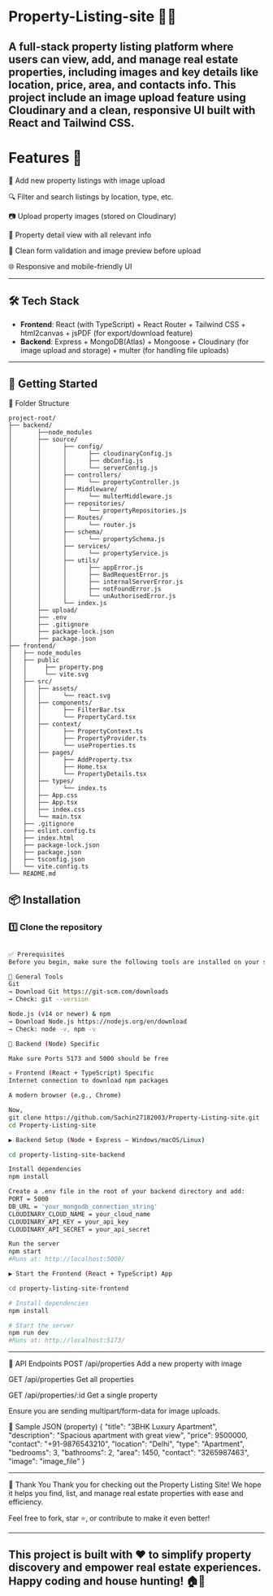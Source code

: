 # Property-Listing-site 🏢🏨
A  full-stack property listing platform where users can view, add, and manage real estate properties, including images and key details like location, price, area, and contacts info.
This project include an image upload feature using Cloudinary and a clean, responsive UI built with React and Tailwind CSS.
---

# Features 🚀
🏡 Add new property listings with image upload

🔍 Filter and search listings by location, type, etc.

📷 Upload property images (stored on Cloudinary)

📄 Property detail view with all relevant info

💬 Clean form validation and image preview before upload

🌐 Responsive and mobile-friendly UI

---

## 🛠️ Tech Stack

- **Frontend**: React (with TypeScript) + React Router + Tailwind CSS + html2canvas + jsPDF (for export/download feature)
- **Backend**: Express + MongoDB(Atlas) + Mongoose + Cloudinary (for image upload and storage) + multer (for handling file uploads)
---
## 🚀 Getting Started

📁 Folder Structure

```text
project-root/
├── backend/
│       ├──node_modules
│       ├── source/ 
│       │      ├── config/
│       │      │      ├── cloudinaryConfig.js
│       │      │      ├── dbConfig.js
│       │      │      └── serverConfig.js
│       │      ├── controllers/
│       │      │      └── propertyController.js
│       │      ├── Middleware/
│       │      │      └── multerMiddleware.js
│       │      ├── repositories/
│       │      │      └── propertyRepositories.js
│       │      ├── Routes/
│       │      │      └── router.js
│       │      ├── schema/
│       │      │      └── propertySchema.js
│       │      ├── services/
│       │      │      └── propertyService.js
│       │      ├── utils/
│       │      │      ├── appError.js
│       │      │      ├── BadRequestError.js
│       │      │      ├── internalServerError.js
│       │      │      ├── notFoundError.js
│       │      │      └── unAuthorisedError.js
│       │      └── index.js
│       ├── upload/
│       ├── .env
│       ├── .gitignore
│       ├── package-lock.json
│       ├── package.json 
├── frontend/
│   ├── node_modules
│   ├── public
│   │     ├── property.png
│   │     └── vite.svg
│   ├── src/
│   │   ├── assets/
│   │   │      └── react.svg
│   │   ├── components/
│   │   │      ├── FilterBar.tsx
│   │   │      └── PropertyCard.tsx
│   │   ├── context/
│   │   │      ├── PropertyContext.ts
│   │   │      ├── PropertyProvider.ts
│   │   │      └── useProperties.ts
│   │   ├── pages/
│   │   │      ├── AddProperty.tsx
│   │   │      ├── Home.tsx
│   │   │      └── PropertyDetails.tsx
│   │   ├── types/
│   │   │      └── index.ts
│   │   ├── App.css
│   │   ├── App.tsx
│   │   ├── index.css
│   │   └── main.tsx
│   ├── .gitignore
│   ├── eslint.config.ts
│   ├── index.html
│   ├── package-lock.json
│   ├── package.json
│   ├── tsconfig.json
│   └── vite.config.ts
└── README.md

```

## 📦 Installation

### 1️⃣ Clone the repository

```bash

✅ Prerequisites
Before you begin, make sure the following tools are installed on your system:

🔧 General Tools
Git
→ Download Git https://git-scm.com/downloads
→ Check: git --version

Node.js (v14 or newer) & npm
→ Download Node.js https://nodejs.org/en/download
→ Check: node -v, npm -v

🐍 Backend (Node) Specific

Make sure Ports 5173 and 5000 should be free

⚛️ Frontend (React + TypeScript) Specific
Internet connection to download npm packages

A modern browser (e.g., Chrome)

Now,
git clone https://github.com/Sachin27182003/Property-Listing-site.git
cd Property-Listing-site

▶️ Backend Setup (Node + Express – Windows/macOS/Linux)

cd property-listing-site-backend

Install dependencies
npm install

Create a .env file in the root of your backend directory and add:
PORT = 5000
DB_URL = 'your_mongodb_connection_string'
CLOUDINARY_CLOUD_NAME = your_cloud_name
CLOUDINARY_API_KEY = your_api_key
CLOUDINARY_API_SECRET = your_api_secret

Run the server
npm start
#Runs at: http://localhost:5000/

▶️ Start the Frontend (React + TypeScript) App

cd property-listing-site-frontend

# Install dependencies
npm install

# Start the server
npm run dev
#Runs at: http://localhost:5173/

```
---

🔄 API Endpoints
POST /api/properties
Add a new property with image

GET /api/properties
Get all properties

GET /api/properties/:id
Get a single property

Ensure you are sending multipart/form-data for image uploads.

🧪 Sample JSON (property)
{
  "title": "3BHK Luxury Apartment",
  "description": "Spacious apartment with great view",
  "price": 9500000,
  "contact": "+91-9876543210",
  "location": "Delhi",
  "type": "Apartment",
  "bedrooms": 3,
  "bathrooms": 2,
  "area": 1450,
  "contact": "3265987463",
  "image": "image_file"
}

---

🙏 Thank You
Thank you for checking out the Property Listing Site!
We hope it helps you find, list, and manage real estate properties with ease and efficiency.

Feel free to fork, star ⭐, or contribute to make it even better!

--- 

This project is built with ❤️ to simplify property discovery and empower real estate experiences.
Happy coding and house hunting! 🏠🚀
---


